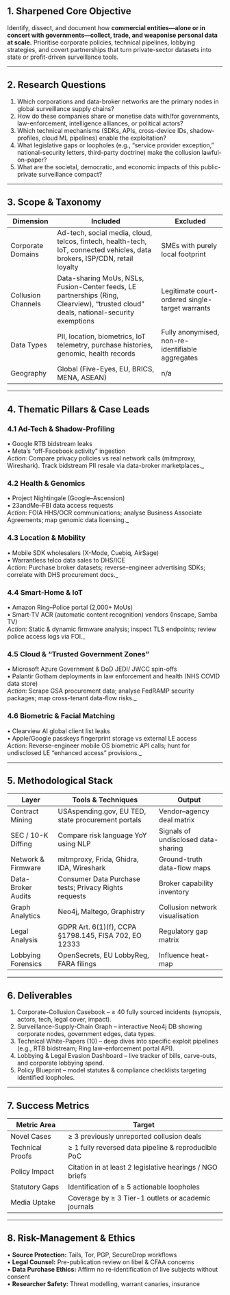 ## 1. Sharpened Core Objective                                                                                                                                                                                                              
Identify, dissect, and document how **commercial entities—alone or in concert with governments—collect, trade, and weaponise personal data at scale.** Prioritise corporate policies, technical pipelines, lobbying strategies, and covert partnerships that turn private-sector datasets into state or profit-driven surveillance tools.                                                                                                                                               
                                                                                                                                                                                                                                            
---                                                                                                                                                                                                                                         
                                                                                                                                                                                                                                            
## 2. Research Questions                                                                                                                                                                                                                    
1. Which corporations and data-broker networks are the primary nodes in global surveillance supply chains?                                                                                                                                  
2. How do these companies share or monetise data with/for governments, law-enforcement, intelligence alliances, or political actors?                                                                                                        
3. Which technical mechanisms (SDKs, APIs, cross-device IDs, shadow-profiles, cloud ML pipelines) enable the exploitation?                                                                                                                  
4. What legislative gaps or loopholes (e.g., “service provider exception,” national-security letters, third-party doctrine) make the collusion lawful-on-paper?                                                                             
5. What are the societal, democratic, and economic impacts of this public-private surveillance compact?                                                                                                                                     
                                                                                                                                                                                                                                            
---                                                                                                                                                                                                                                         
                                                                                                                                                                                                                                            
## 3. Scope & Taxonomy                                                                                                                                                                                                                      
                                                                                                                                                                                                                                            
| Dimension           | Included                                           | Excluded                             |                                                                                                                         
|---------------------|----------------------------------------------------|--------------------------------------|                                                                                                                         
| Corporate Domains   | Ad-tech, social media, cloud, telcos, fintech, health-tech, IoT, connected vehicles, data brokers, ISP/CDN, retail loyalty | SMEs with purely local footprint     |                                                 
| Collusion Channels  | Data-sharing MoUs, NSLs, Fusion-Center feeds, LE partnerships (Ring, Clearview), “trusted cloud” deals, national-security exemptions | Legitimate court-ordered single-target warrants |                            
| Data Types          | PII, location, biometrics, IoT telemetry, purchase histories, genomic, health records | Fully anonymised, non-re-identifiable aggregates |                                                                          
| Geography           | Global (Five-Eyes, EU, BRICS, MENA, ASEAN)         | n/a                                  |                                                                                                                         
                                                                                                                                                                                                                                            
---                                                                                                                                                                                                                                         
                                                                                                                                                                                                                                            
## 4. Thematic Pillars & Case Leads                                                                                                                                                                                                         
                                                                                                                                                                                                                                            
### 4.1 Ad-Tech & Shadow-Profiling                                                                                                                                                                                                          
• Google RTB bidstream leaks                                                                                                                                                                                                                
• Meta’s “off-Facebook activity” ingestion                                                                                                                                                                                                  
_Action_: Compare privacy policies vs real network calls (mitmproxy, Wireshark). Track bidstream PII resale via data-broker marketplaces._                                                                                                  
                                                                                                                                                                                                                                            
### 4.2 Health & Genomics                                                                                                                                                                                                                   
• Project Nightingale (Google–Ascension)                                                                                                                                                                                                    
• 23andMe–FBI data access requests                                                                                                                                                                                                          
_Action_: FOIA HHS/OCR communications; analyse Business Associate Agreements; map genomic data licensing._                                                                                                                                  
                                                                                                                                                                                                                                            
### 4.3 Location & Mobility                                                                                                                                                                                                                 
• Mobile SDK wholesalers (X-Mode, Cuebiq, AirSage)                                                                                                                                                                                          
• Warrantless telco data sales to DHS/ICE                                                                                                                                                                                                   
_Action_: Purchase broker datasets; reverse-engineer advertising SDKs; correlate with DHS procurement docs._                                                                                                                                
                                                                                                                                                                                                                                            
### 4.4 Smart-Home & IoT                                                                                                                                                                                                                    
• Amazon Ring–Police portal (2,000+ MoUs)                                                                                                                                                                                                   
• Smart-TV ACR (automatic content recognition) vendors (Inscape, Samba TV)                                                                                                                                                                  
_Action_: Static & dynamic firmware analysis; inspect TLS endpoints; review police access logs via FOI._                                                                                                                                    
                                                                                                                                                                                                                                            
### 4.5 Cloud & “Trusted Government Zones”                                                                                                                                                                                                  
• Microsoft Azure Government & DoD JEDI/ JWCC spin-offs                                                                                                                                                                                     
• Palantir Gotham deployments in law enforcement and health (NHS COVID data store)                                                                                                                                                          
_Action_: Scrape GSA procurement data; analyse FedRAMP security packages; map cross-tenant data-flow risks._                                                                                                                                
                                                                                                                                                                                                                                            
### 4.6 Biometric & Facial Matching                                                                                                                                                                                                         
• Clearview AI global client list leaks                                                                                                                                                                                                     
• Apple/Google passkeys fingerprint storage vs external LE access                                                                                                                                                                           
_Action_: Reverse-engineer mobile OS biometric API calls; hunt for undisclosed LE “enhanced access” provisions._                                                                                                                            
                                                                                                                                                                                                                                            
---                                                                                                                                                                                                                                         
                                                                                                                                                                                                                                            
## 5. Methodological Stack                                                                                                                                                                                                                  
                                                                                                                                                                                                                                            
| Layer                | Tools & Techniques                                      | Output |                                                                                                                                                 
|----------------------|---------------------------------------------------------|--------|                                                                                                                                                 
| Contract Mining      | USAspending.gov, EU TED, state procurement portals      | Vendor–agency deal matrix |                                                                                                                              
| SEC / 10-K Diffing   | Compare risk language YoY using NLP                     | Signals of undisclosed data-sharing |                                                                                                                    
| Network & Firmware   | mitmproxy, Frida, Ghidra, IDA, Wireshark                | Ground-truth data-flow maps |                                                                                                                            
| Data-Broker Audits   | Consumer Data Purchase tests; Privacy Rights requests   | Broker capability inventory |                                                                                                                            
| Graph Analytics      | Neo4j, Maltego, Graphistry                              | Collusion network visualisation |                                                                                                                        
| Legal Analysis       | GDPR Art. 6(1)(f), CCPA §1798.145, FISA 702, EO 12333   | Regulatory gap matrix |                                                                                                                                  
| Lobbying Forensics   | OpenSecrets, EU LobbyReg, FARA filings                  | Influence heat-map |                                                                                                                                     
                                                                                                                                                                                                                                            
---                                                                                                                                                                                                                                         
                                                                                                                                                                                                                                            
## 6. Deliverables                                                                                                                                                                                                                          
                                                                                                                                                                                                                                            
1. Corporate-Collusion Casebook – ≥ 40 fully sourced incidents (synopsis, actors, tech, legal cover, impact).                                                                                                                               
2. Surveillance-Supply-Chain Graph – interactive Neo4j DB showing corporate nodes, government edges, data types.                                                                                                                            
3. Technical White-Papers (10) – deep dives into specific exploit pipelines (e.g., RTB bidstream; Ring law-enforcement portal API).                                                                                                         
4. Lobbying & Legal Evasion Dashboard – live tracker of bills, carve-outs, and corporate lobbying spend.                                                                                                                                    
5. Policy Blueprint – model statutes & compliance checklists targeting identified loopholes.                                                                                                                                                
                                                                                                                                                                                                                                            
---                                                                                                                                                                                                                                         
                                                                                                                                                                                                                                            
## 7. Success Metrics                                                                                                                                                                                                                       
                                                                                                                                                                                                                                            
| Metric Area          | Target                                            |                                                                                                                                                                
|----------------------|---------------------------------------------------|                                                                                                                                                                
| Novel Cases          | ≥ 3 previously unreported collusion deals         |                                                                                                                                                                
| Technical Proofs     | ≥ 1 fully reversed data pipeline & reproducible PoC |                                                                                                                                                              
| Policy Impact        | Citation in at least 2 legislative hearings / NGO briefs |                                                                                                                                                         
| Statutory Gaps       | Identification of ≥ 5 actionable loopholes        |                                                                                                                                                                
| Media Uptake         | Coverage by ≥ 3 Tier-1 outlets or academic journals |                                                                                                                                                              
                                                                                                                                                                                                                                            
---                                                                                                                                                                                                                                         
                                                                                                                                                                                                                                            
## 8. Risk-Management & Ethics                                                                                                                                                                                                              
                                                                                                                                                                                                                                            
• **Source Protection:** Tails, Tor, PGP, SecureDrop workflows                                                                                                                                                                              
• **Legal Counsel:** Pre-publication review on libel & CFAA concerns                                                                                                                                                                        
• **Data Purchase Ethics:** Affirm no re-identification of live subjects without consent                                                                                                                                                    
• **Researcher Safety:** Threat modelling, warrant canaries, insurance                                                                                                                                                                      
                                                                                                                                      